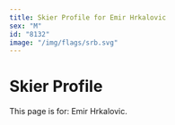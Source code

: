```yaml
---
title: Skier Profile for Emir Hrkalovic
sex: "M"
id: "8132"
image: "/img/flags/srb.svg" 
---
```


# Skier Profile

This page is for: Emir Hrkalovic.
    